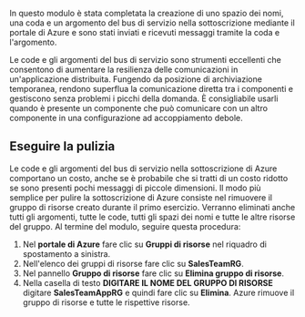 In questo modulo è stata completata la creazione di uno spazio dei nomi, una coda e un argomento del bus di servizio nella sottoscrizione mediante il portale di Azure e sono stati inviati e ricevuti messaggi tramite la coda e l'argomento.

Le code e gli argomenti del bus di servizio sono strumenti eccellenti che consentono di aumentare la resilienza delle comunicazioni in un'applicazione distribuita. Fungendo da posizione di archiviazione temporanea, rendono superflua la comunicazione diretta tra i componenti e gestiscono senza problemi i picchi della domanda. È consigliabile usarli quando è presente un componente che può comunicare con un altro componente in una configurazione ad accoppiamento debole.

## <a name="clean-up"></a>Eseguire la pulizia

Le code e gli argomenti del bus di servizio nella sottoscrizione di Azure comportano un costo, anche se è probabile che si tratti di un costo ridotto se sono presenti pochi messaggi di piccole dimensioni. Il modo più semplice per pulire la sottoscrizione di Azure consiste nel rimuovere il gruppo di risorse creato durante il primo esercizio. Verranno eliminati anche tutti gli argomenti, tutte le code, tutti gli spazi dei nomi e tutte le altre risorse del gruppo. Al termine del modulo, seguire questa procedura:

1. Nel **portale di Azure** fare clic su **Gruppi di risorse** nel riquadro di spostamento a sinistra.
1. Nell'elenco dei gruppi di risorse fare clic su **SalesTeamRG**.
1. Nel pannello **Gruppo di risorse** fare clic su **Elimina gruppo di risorse**.
1. Nella casella di testo **DIGITARE IL NOME DEL GRUPPO DI RISORSE** digitare **SalesTeamAppRG** e quindi fare clic su **Elimina**. Azure rimuove il gruppo di risorse e tutte le rispettive risorse.